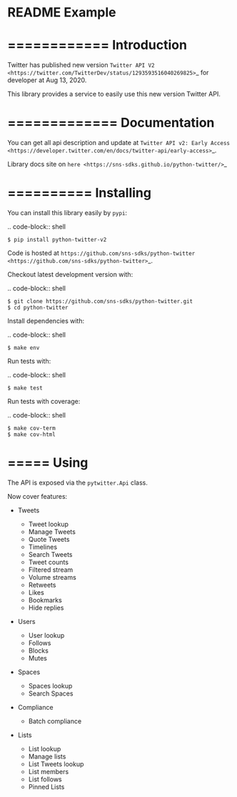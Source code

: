 # README Example

============
Introduction
============

Twitter has published new version `Twitter API V2 <https://twitter.com/TwitterDev/status/1293593516040269825>`_ for developer at Aug 13, 2020.

This library provides a service to easily use this new version Twitter API.

=============
Documentation
=============

You can get all api description and update at `Twitter API v2: Early Access <https://developer.twitter.com/en/docs/twitter-api/early-access>`_.

Library docs site on `here <https://sns-sdks.github.io/python-twitter/>`_


==========
Installing
==========

You can install this library easily by `pypi`:

.. code-block:: shell

    $ pip install python-twitter-v2

Code is hosted at `https://github.com/sns-sdks/python-twitter <https://github.com/sns-sdks/python-twitter>`_.

Checkout latest development version with:

.. code-block:: shell

    $ git clone https://github.com/sns-sdks/python-twitter.git
    $ cd python-twitter

Install dependencies with:

.. code-block:: shell

    $ make env


Run tests with:

.. code-block:: shell

    $ make test

Run tests with coverage:

.. code-block:: shell

    $ make cov-term
    $ make cov-html

=====
Using
=====

The API is exposed via the ``pytwitter.Api`` class.

Now cover features:

- Tweets
    - Tweet lookup
    - Manage Tweets
    - Quote Tweets
    - Timelines
    - Search Tweets
    - Tweet counts
    - Filtered stream
    - Volume streams
    - Retweets
    - Likes
    - Bookmarks
    - Hide replies

- Users
    - User lookup
    - Follows
    - Blocks
    - Mutes

- Spaces
    - Spaces lookup
    - Search Spaces

- Compliance
    - Batch compliance

- Lists
    - List lookup
    - Manage lists
    - List Tweets lookup
    - List members
    - List follows
    - Pinned Lists
